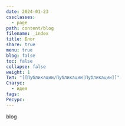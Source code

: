 ```yaml
---
date: 2024-01-23
cssclasses:
  - page
path: content/blog
filename: _index
title: Блог
share: true
menu: true
blog: false
toc: false
collapse: false
weight: 1
Тип: "[[Публикации/Публикации|Публикации]]"
Статус:
  - идея
tags: 
Ресурс: 
---
```


blog
